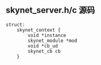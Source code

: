 ## skynet_server.h/c 源码

```
struct:
    skynet_context {
        void *instance
        skynet_module *mod
        void *cb_ud
        skynet_cb cb
    }
```
